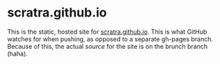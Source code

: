 # scratra.github.io

This is the static, hosted site for [scratra.github.io](http://scratra.github.io).
This is what GitHub watches for when pushing, as opposed to a separate gh-pages branch.
Because of this, the actual _source_ for the site is on the brunch branch (haha).
